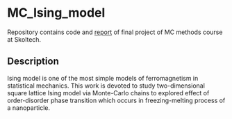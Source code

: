 # MC_Ising_model

Repository contains code and [report](report_ms-ising-model.pdf) of final project of MC methods course at Skoltech.

## Description

Ising model is one of the most simple models of ferromagnetism in statistical mechanics. This work is devoted to study two-dimensional square lattice Ising model via Monte-Carlo chains to explored effect of order-disorder phase transition which occurs in freezing-melting process of a nanoparticle.


